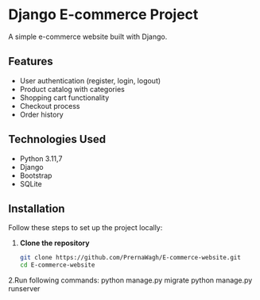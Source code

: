 # Django E-commerce Project

A simple e-commerce website built with Django.

## Features

- User authentication (register, login, logout)
- Product catalog with categories
- Shopping cart functionality
- Checkout process
- Order history

## Technologies Used

- Python 3.11,7
- Django
- Bootstrap
- SQLite

## Installation

Follow these steps to set up the project locally:

1. **Clone the repository**
   ```bash
   git clone https://github.com/PrernaWagh/E-commerce-website.git
   cd E-commerce-website
2.Run following commands:
  python manage.py migrate
  python manage.py runserver
